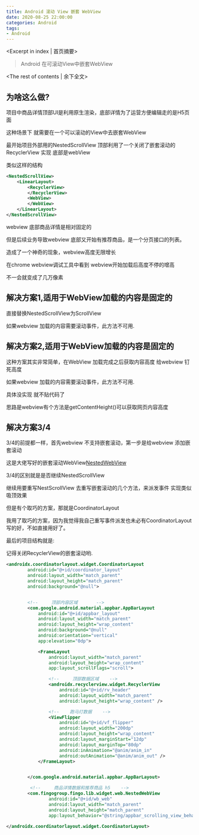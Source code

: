 ```yaml
---
title: Android 滚动 View 嵌套 WebView
date: 2020-08-25 22:00:00
categories: Android
tags:
- Android
---
```

<Excerpt in index | 首页摘要>
> Android 在可滚动View中嵌套WebView
<!-- more -->
<The rest of contents | 余下全文>  

## 为啥这么做?
项目中商品详情顶部UI是利用原生渲染，底部详情为了运营方便编辑走的是H5页面

这种场景下 就需要在一个可以滚动的View中去嵌套WebView

最开始项目外部用的NestedScrollView 顶部利用了一个关闭了嵌套滚动的RecyclerView 实现 底部是webView

类似这样的结构
```xml
<NestedScrollView>
    <LinearLayout>
        <RecyclerView>
        </RecyclerView>
        <WebView>
        </WebView>
    </LinearLayout>
</NestedScrollView>
```

webview 底部商品详情是相对固定的

但是后续业务导致webview 底部又开始有推荐商品，是一个分页接口的列表。

造成了一个神奇的现象，webview高度无限增长

在chrome webview调试工具中看到 webview开始加载后高度不停的增高

不一会就变成了几万像素

## 解决方案1,适用于WebView加载的内容是固定的
直接替换NestedScrollView为ScrollView

如果webview 加载的内容需要滚动事件，此方法不可用.

## 解决方案2,适用于WebView加载的内容是固定的

这种方案其实非常简单，在WebView 加载完成之后获取内容高度 给webview 钉死高度

如果webview 加载的内容需要滚动事件，此方法不可用.

具体没实现 就不贴代码了

思路是webview有个方法是getContentHeight()可以获取网页内容高度

## 解决方案3/4

3/4的前提都一样，首先webview 不支持嵌套滚动，第一步是给webview 添加嵌套滚动

这是大佬写好的嵌套滚动WebView[NestedWebView](https://stackoverflow.com/questions/57654466/nestedwebview-working-properly-with-scrollingviewbehavior)

3/4的区别就是是否继续NestedScrollView

继续用要重写NestScrollView 去重写嵌套滚动的几个方法，来派发事件 实现类似吸顶效果

但是有个取巧的方案，那就是CoordinatorLayout

我用了取巧的方案，因为我觉得我自己重写事件派发也未必有CoordinatorLayout写的好，不如直接用好了。

最后的项目结构就是:

记得关闭RecyclerView的嵌套滚动哟.

```xml
<androidx.coordinatorlayout.widget.CoordinatorLayout
        android:id="@+id/coordinator_layout"
        android:layout_width="match_parent"
        android:layout_height="match_parent"
        android:background="@null">


        <!--     顶部内容区域       -->
        <com.google.android.material.appbar.AppBarLayout
            android:id="@+id/appbar_layout"
            android:layout_width="match_parent"
            android:layout_height="wrap_content"
            android:background="@null"
            android:orientation="vertical"
            app:elevation="0dp">

            <FrameLayout
                android:layout_width="match_parent"
                android:layout_height="wrap_content"
                app:layout_scrollFlags="scroll">

                <!--     顶部数据区域    -->
                <androidx.recyclerview.widget.RecyclerView
                    android:id="@+id/rv_header"
                    android:layout_width="match_parent"
                    android:layout_height="wrap_content" />

                <!--    跑马灯数据    -->
                <ViewFlipper
                    android:id="@+id/vf_flipper"
                    android:layout_width="200dp"
                    android:layout_height="wrap_content"
                    android:layout_marginStart="12dp"
                    android:layout_marginTop="80dp"
                    android:inAnimation="@anim/anim_in"
                    android:outAnimation="@anim/anim_out" />
            </FrameLayout>


        </com.google.android.material.appbar.AppBarLayout>

         <!--     商品详情数据和推荐商品 h5    -->
        <com.fingogroup.fingo.lib.widget.web.NestedWebView
                android:id="@+id/wb_web"
                android:layout_width="match_parent"
                android:layout_height="match_parent"
                app:layout_behavior="@string/appbar_scrolling_view_behavior" />

</androidx.coordinatorlayout.widget.CoordinatorLayout>
```